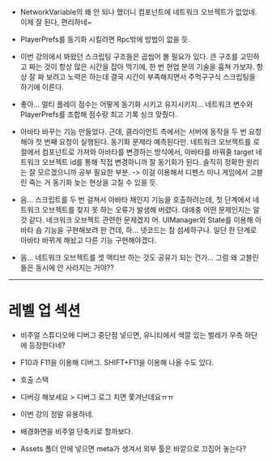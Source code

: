 - NetworkVariable의 왜 안 되나 했더니 컴포넌트에 네트워크 오브젝트가 없었네. 이제 잘 된다, 편리하네~

- PlayerPrefs를 동기화 시킬려면 Rpc밖에 방법이 없을 듯.

- 이번 강의에서 봐왔던 스크립팅 구조들은 곱씹어 볼 필요가 있다. 큰 구조를 고민하고 짜는 것이 항상 많은 시간을 잡아 먹기에, 한 번 현업 분의 기술을 훔쳐 가보자. 항상 잘 짜 보려고 노력은 하는데 결국 시간이 부족해지면서 주먹구구식 스크립팅을 하기에 이른다.

- 좋아... 멀티 플레이 점수는 어떻게 동기화 시키고 유지시키지... 네트워크 변수와 PlayerPrefs를 조합해 점수랑 최고 기록 싱크 맞췄다.

- 아바타 바꾸는 기능 만들었다. 근데, 클라이언트 측에서는 서버에 동작을 두 번 요청해야 첫 번째 요청이 실행된다. 동기화 문제라 예측된다만.  네트워크 오브젝트를 로컬에서 컴포넌트로 가져와 아바타를 변경하는 방식에서, 아바타를 바꿔줄 target 네트워크 오브젝트 id를 통해 직접 변경하니까 잘 동기화가 된다. 솔직히 정확한 원리는 잘 모르겠으니까 공부 필요한 부분. -> 이걸 이용해서 디펜스 미니 게임에서 고블린 죽는 거 동기화 늦는 현상을 고칠 수 있을 듯.

- 음... 스크립트를 두 번 걸쳐서 아바타 채인지 기능을 호출하려는데, 첫 단계에서 네트워크 오브젝트를 찾지 못 하는 오류가 발생해 버렸다. 대애충 어떤 문제인지는 알 것 같다. 네크워크 오브젝트 관련한 문제겠지 머. UIManager와 State를 이용해 아바타  숍 기능을 구현해보려 한 건데, 하... 넷코드는 참 섬세하구나. 일단 한 단계로 아바타 바뀌게 해놨고 다른 기능 구현해야겠다.

- 음... 네트워크 오브젝트를 셋 액티브 하는 것도 공유가 되는 건가... 그럼 왜 고블린들은 동시에 안 사라지는 거야??

---
# 레벨 업 섹션

- 비주얼 스튜디오에 디버그 중단점 넣으면, 유니티에서 색깔 있는 벌레가 우측 하단에 등장한다네?

- F10과 F11을 이용해 디버그. SHIFT+F11을 이용해 나올 수도 있다.

- 호출 스택

- 디버깅 해보세요 > 디버그 로그 치면 쫓겨난데요ㅠㅠ 

- 이번 강의 정말 유용하네.

- 배경화면을 비주얼 단축키로 할까보다.

- Assets 폴더 안에 넣으면 meta가 생겨서 외부 툴은 바깥으로 끄집어 놓는다?